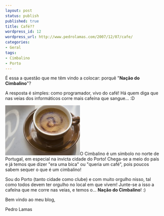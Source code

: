 ```yaml
---
layout: post
status: publish
published: true
title: Café??
wordpress_id: 12
wordpress_url: http://www.pedrolamas.com/2007/12/07/cafe/
categories:
- Geral
tags:
- Cimbalino
- Porto
---
```

É essa a questão que me têm vindo a colocar: porquê "**Nação do Cimbalino**"?

A resposta é simples: como programador, vivo do café! Há quem diga que nas veias dos informáticos corre mais cafeína que sangue... :D

![Internet Café](/wp-content/uploads/2007/12/internet-cafe.jpg)O Cimbalino é um símbolo no norte de Portugal, em especial na invicta cidade do Porto! Chega-se a meio do país e já temos que dizer "era uma bica" ou "queria um café", pois poucos sabem sequer o que é um cimbalino!

Sou do Porto (tanto cidade como clube) e com muito orgulho nisso, tal como todos devem ter orgulho no local em que vivem! Junte-se a isso a cafeína que me corre nas veias, e temos o... **Nação do Cimbalino**! :)

Bem vindo ao meu blog,

Pedro Lamas
